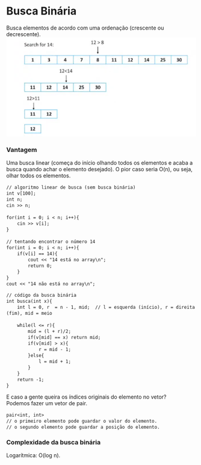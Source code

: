 # Busca Binária

Busca elementos de acordo com uma ordenação (crescente ou decrescente).
![alt text](image.png)

### Vantagem
Uma busca linear (começa do início olhando todos os elementos e acaba a busca quando achar o elemento desejado). O pior caso seria O(n), ou seja, olhar todos os elementos.

````
// algoritmo linear de busca (sem busca binária)
int v[100];
int n;
cin >> n;

for(int i = 0; i < n; i++){
    cin >> v[i];
}

// tentando encontrar o número 14
for(int i = 0; i < n; i++){
    if(v[i] == 14){
        cout << "14 está no array\n";
        return 0;
    }
}
cout << "14 não está no array\n";
````

````
// código da busca binária
int busca(int x){
    int l = 0, r  = n - 1, mid;  // l = esquerda (início), r = direita (fim), mid = meio 

    while(l <= r){
        mid = (l + r)/2;
        if(v[mid] == x) return mid;
        if(v[mid] > x){
            r = mid - 1;
        }else{
            l = mid + 1;
        }
    }
    return -1; 
}
````

E caso a gente queira os índices originais do elemento no vetor?<br>
Podemos fazer um vetor de pair.<br>

````
pair<int, int>
// o primeiro elemento pode guardar o valor do elemento.
// o segundo elemento pode guardar a posição do elemento.
````

### Complexidade da busca binária
Logarítmica: O(log n).
